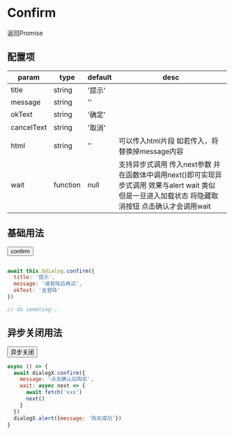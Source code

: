 <script>
export default {
  data () {
    return {
      dialogX: null
    }
  },
  mounted () {
    window.dialogX = new window.VueDialogX(window.Vue)
    window.buy = async () => {
      await dialogX.confirm({message: '点击确认后购买', wait: next => setTimeout(() => next(), 1500)})
      dialogX.alert({message: '购买成功'})
    }
  }
}
</script>

# Confirm

返回Promise

## 配置项

param   | type   | default | desc
|----   | ----   | ------- | ----
title   | string | '提示'   
message | string | ''
okText  | string | '确定'
cancelText| string | '取消'
html    | string | ''      | 可以传入html片段 如若传入，将替换掉message内容
wait    | function | null | 支持异步式调用 传入next参数 并在函数体中调用next()即可实现异步式调用 效果与alert wait 类似 但是一旦进入加载状态 将隐藏取消按钮 点击确认才会调用wait

## 基础用法

<button onclick="dialogX.confirm({message: '请登陆后再试', okText: '去登陆'})">confirm</button>

``` js

await this.$dialog.confirm({
  title: '提示',
  message: '请登陆后再试',
  okText: '去登陆'
})

// do someting...

```

## 异步关闭用法

<button onclick="buy()">异步关闭</button>

``` js
async () => {
  await dialogX.confirm({
    message: '点击确认后购买', 
    wait: async next => {
      await fetch('xxx')
      next()
    }
  })
  dialogX.alert({message: '购买成功'})
}
```